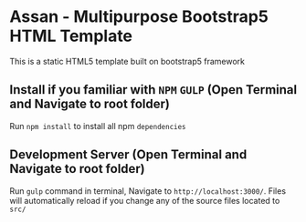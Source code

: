 # Assan - Multipurpose Bootstrap5 HTML Template
This is a static HTML5 template built on bootstrap5 framework

## Install if you familiar with `NPM` `GULP` (Open Terminal and Navigate to root folder)
Run `npm install` to install all npm `dependencies` 

## Development Server (Open Terminal and Navigate to root folder)
Run `gulp` command in terminal, Navigate to `http://localhost:3000/`. Files will automatically reload if you change any of the source files located to `src/`